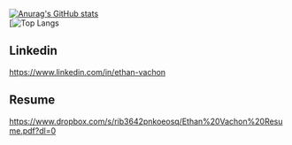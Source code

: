 [![Anurag's GitHub stats](https://github-readme-stats.vercel.app/api?username=ethanvachon&hide=contribs,prs,issues&theme=synthwave)](https://github.com/anuraghazra/github-readme-stats)  
[![Top Langs]()

## Linkedin
https://www.linkedin.com/in/ethan-vachon

## Resume
https://www.dropbox.com/s/rib3642pnkoeosq/Ethan%20Vachon%20Resume.pdf?dl=0
